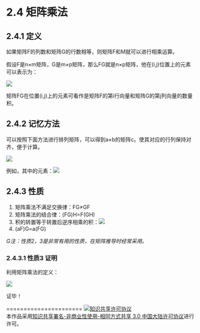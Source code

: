 # 2.4 矩阵乘法

## 2.4.1 定义
如果矩阵F的列数和矩阵G的行数相等，则矩阵F和M就可以进行相乘运算。

假设F是n×m矩阵，G是m×p矩阵，那么FG就是n×p矩阵，他在(i,j)位置上的元素可以表示为：

<img src="http://latex.codecogs.com/gif.latex?$${\left( {FG} \right)_{ij}} = \sum\limits_{k = 1}^m {{F_{ik}}{G_{kj}}} $$">

矩阵FG在位置(i,j)上的元素可看作是矩阵F的第i行向量和矩阵G的第j列向量的数量积。

## 2.4.2 记忆方法

可以按照下面方法进行排列矩阵，可以得到a×b的矩阵c。使其对应的行列保持对齐，便于计算。

<img src="http://latex.codecogs.com/gif.latex?$$\begin{array}{r}
\left[ {\begin{array}{*{20}{c}}
{{b_{11}}}\\
{{b_{21}}}
\end{array}\begin{array}{*{20}{c}}
{{b_{12}}}\\
{{b_{22}}}
\end{array}\begin{array}{*{20}{c}}
{{b_{13}}}\\
{{b_{23}}}
\end{array}} \right]\\\\
\left[ {\begin{array}{*{20}{c}}
{{a_{11}}}\\
{{a_{21}}}\\
{{a_{31}}}
\end{array}\begin{array}{*{20}{c}}
{{a_{12}}}\\
{{a_{22}}}\\
{{a_{32}}}
\end{array}} \right]\left[ {\begin{array}{*{20}{c}}
{{c_{11}}}&{{c_{12}}}&{{c_{13}}}\\
{{c_{21}}}&{{c_{22}}}&{{c_{23}}}\\
{{c_{31}}}&{{c_{32}}}&{{c_{33}}}
\end{array}} \right]
\end{array} $$">

例如，其中的元素：<img src="http://latex.codecogs.com/gif.latex?$${c_{32}} = {a_{31}}{b_{12}} + {a_{32}}{b_{22}}$$">

## 2.4.3 性质
1. 矩阵乘法不满足交换律：FG≠GF
2. 矩阵乘法的结合律：(FG)H=F(GH)
3. 积的转置等于转置后逆序相乘的积：<img src="http://latex.codecogs.com/gif.latex?{\left( {FG} \right)^T} = {G^T}{F^T}">
4. (aF)G=a(FG)

*G注：性质2，3是非常有用的性质，在矩阵推导时经常采用。*

### 2.4.3.1 性质3 证明

利用矩阵乘法的定义：

<img src="http://latex.codecogs.com/gif.latex?$$\begin{array}{c}
\left( {FG} \right)_{ij}^T = {(FG)_{ji}}\\
 = \sum\limits_{k = 1}^m {{F_{jk}}{G_{ki}}} \\
 = \sum\limits_{k = 1}^m {{F_{kj}}^T{G_{ik}}^T} \\
 = {\left( {{G^T}{F^T}} \right)_{ij}}
\end{array} $$">

证毕！

======================
<a rel="license" href="http://creativecommons.org/licenses/by-nc-sa/3.0/cn/"><img alt="知识共享许可协议" style="border-width:0" src="https://i.creativecommons.org/l/by-nc-sa/3.0/cn/88x31.png" /></a><br />本作品采用<a rel="license" href="http://creativecommons.org/licenses/by-nc-sa/3.0/cn/">知识共享署名-非商业性使用-相同方式共享 3.0 中国大陆许可协议</a>进行许可。